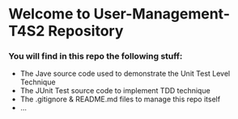 # Welcome to User-Management-T4S2 Repository

### You will find in this repo the following stuff:
* The Jave source code used to demonstrate the Unit Test Level Technique
* The JUnit Test source code to implement TDD technique
* The .gitignore & README.md files to manage this repo itself
* ...